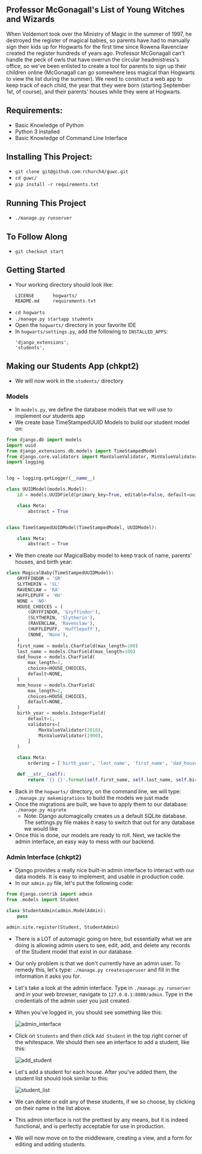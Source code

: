 ## Professor McGonagall's List of Young Witches and Wizards
When Voldemort took over the Ministry of Magic in the summer of 1997, he
destroyed the register of magical babies, so parents have had to
manually sign their kids up for Hogwarts for the first time since
Rowena Ravenclaw created the register hundreds of years ago. Professor
McGonagall can't handle the peck of owls that have overrun the
circular headmistress's office, so we've been enlisted to create a
tool for parents to sign up their children online (McGonagall can go
somewhere less magical than Hogwarts to view the list during the summer).
We need to construct a web app to keep track of each child, the year that
they were born (starting September 1st, of course), and their parents'
houses while they were at Hogwarts.

## Requirements:
* Basic Knowledge of Python
* Python 3 installed
* Basic Knowledge of Command Line Interface

## Installing This Project:
* `git clone git@github.com:rchurch4/guwc.git`
* `cd guwc/`
* `pip install -r requirements.txt`

## Running This Project
* `./manage.py runserver`

## To Follow Along
* `git checkout start`

## Getting Started
* Your working directory should look like:
  ```
  LICENSE		hogwarts/
  README.md		requirements.txt
  ```
* `cd hogwarts`
* `./manage.py startapp students`
* Open the `hogwarts/` directory in your favorite IDE
* In `hogwarts/settings.py`, add the following to `INSTALLED_APPS`:
  ```
  'django_extensions',
  'students',
  ```

## Making our Students App (chkpt2)
* We will now work in the `students/` directory

### Models
* In `models.py`, we define the database models that we will use to
implement our students app
* We create base TimeStampedUUID Models to build our student model on:
```python
from django.db import models
import uuid
from django_extensions.db.models import TimeStampedModel
from django.core.validators import MaxValueValidator, MinValueValidator
import logging


log = logging.getLogger(__name__)

class UUIDModel(models.Model):
    id = models.UUIDField(primary_key=True, editable=False, default=uuid.uuid4)

    class Meta:
        abstract = True


class TimeStampedUUIDModel(TimeStampedModel, UUIDModel):

    class Meta:
        abstract = True
```

* We then create our MagicalBaby model to keep track of name, parents' houses, and birth year:

```python
class MagicalBaby(TimeStampedUUIDModel):
    GRYFFINDOR = 'GR'
    SLYTHERIN = 'SL'
    RAVENCLAW = 'RA'
    HUFFLEPUFF = 'HU'
    NONE = 'NO'
    HOUSE_CHOICES = (
        (GRYFFINDOR, 'Gryffindor'),
        (SLYTHERIN, 'Slytherin'),
        (RAVENCLAW, 'Ravenclaw'),
        (HUFFLEPUFF, 'Hufflepuff'),
        (NONE, 'None'),
    )
    first_name = models.CharField(max_length=100)
    last_name = models.CharField(max_length=100)
    dad_house = models.CharField(
        max_length=2,
        choices=HOUSE_CHOICES,
        default=NONE,
    )
    mom_house = models.CharField(
        max_length=2,
        choices=HOUSE_CHOICES,
        default=NONE,
    )
    birth_year = models.IntegerField(
        default=1,
        validators=[
            MaxValueValidator(2018),
            MinValueValidator(1900),
        ]
    )

    class Meta:
        ordering = ['birth_year', 'last_name', 'first_name', 'dad_house', 'mom_house']

    def __str__(self):
        return '{} {}'.format(self.first_name, self.last_name, self.birth_year, self.dad_house, self.mom_house)
```

* Back in the `hogwarts/` directory, on the command line, we will type:
`./manage.py makemigrations` to build the models we just made
* Once the migrations are built, we have to apply them to our database:
`./manage.py migrate`
    * Note: Django automagically creates us a default SQLite database.
    The settings.py file makes it easy to switch that out for any
    database we would like
* Once this is done, our models are ready to roll.  Next, we tackle the
admin interface, an easy way to mess with our backend.

### Admin Interface (chkpt2)
* Django provides a really nice built-in admin interface to interact
with our data models.  It is easy to implement, and usable in production
code.
* In our `admin.py` file, let's put the following code:
```python
from django.contrib import admin
from .models import Student

class StudentAdmin(admin.ModelAdmin):
    pass

admin.site.register(Student, StudentAdmin)
```

* There is a LOT of automagic going on here, but essentially what we
are doing is allowing admin users to see, edit, add, and delete any
records of the Student model that exist in our database.
* Our only problem is that we don't currently have an admin user.
To remedy this, let's type: `./manage.py createsuperuser` and fill in
the information it asks you for.
* Let's take a look at the admin interface. Type in
`./manage.py runserver` and in your web browser, navigate to
`127.0.0.1:8000/admin`. Type in the credentials of the admin user
you just created.
* When you've logged in, you should see something like this:

    ![admin_interface]
* Click on `Students` and then click `Add Student` in the top right
corner of the whitespace.  We should then see an interface to add a
student, like this:

    ![add_student]

* Let's add a student for each house.  After you've added them, the
student list should look similar to this:

    ![student_list]

* We can delete or edit any of these students, if we so choose, by
clicking on their name in the list above.

* This admin interface is not the prettiest by any means, but it is
indeed functional, and is perfectly acceptable for use in production.

* We will now move on to the middleware, creating a view, and a form for
editing and adding students.

[admin_interface]: images/admin_interface.png
[add_student]: images/add_student.png
[student_list]: images/student_list.png

